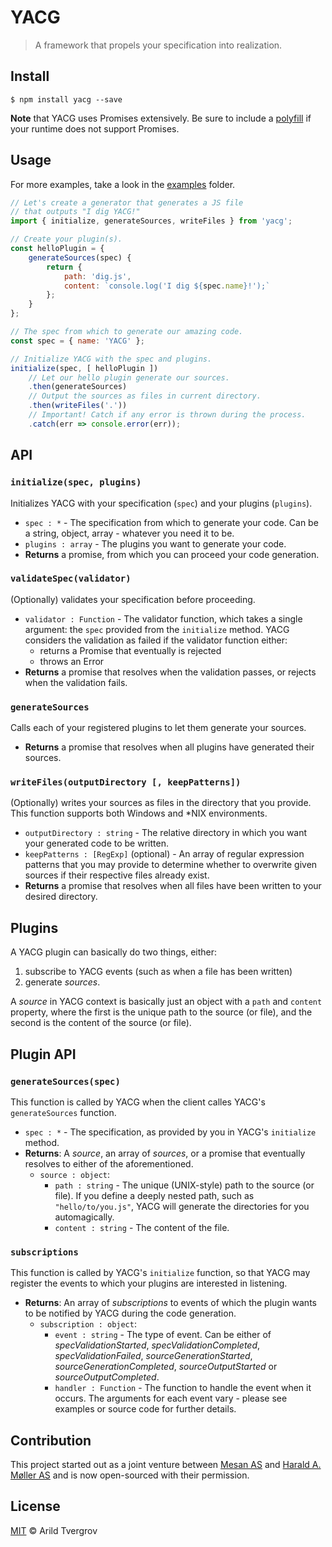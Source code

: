 # YACG

<blockquote>A framework that propels your specification into realization.</blockquote>

## Install

```
$ npm install yacg --save
```

__Note__ that YACG uses Promises extensively. Be sure to include a 
[polyfill](https://github.com/stefanpenner/es6-promise) if your runtime does not support Promises.

## Usage

For more examples, take a look in the [examples](https://github.com/arildwtv/yacg/tree/master/examples) folder.

```js
// Let's create a generator that generates a JS file
// that outputs "I dig YACG!"
import { initialize, generateSources, writeFiles } from 'yacg';

// Create your plugin(s).
const helloPlugin = {
    generateSources(spec) {
        return {
            path: 'dig.js',
            content: `console.log('I dig ${spec.name}!');`
        };
    }
};

// The spec from which to generate our amazing code.
const spec = { name: 'YACG' };

// Initialize YACG with the spec and plugins.
initialize(spec, [ helloPlugin ])
    // Let our hello plugin generate our sources.
    .then(generateSources)
    // Output the sources as files in current directory.
    .then(writeFiles('.'))
    // Important! Catch if any error is thrown during the process.
    .catch(err => console.error(err));
```

## API

### `initialize(spec, plugins)`

Initializes YACG with your specification (`spec`) and your plugins (`plugins`).

* `spec : *` - The specification from which to generate your code. Can be a string, object, array - whatever you
need it to be.
* `plugins : array` - The plugins you want to generate your code.
* __Returns__ a promise, from which you can proceed your code generation.

### `validateSpec(validator)`

(Optionally) validates your specification before proceeding.

* `validator : Function` - The validator function, which takes a single argument: the `spec` provided from the
`initialize` method. YACG considers the validation as failed if the validator function either:
	* returns a Promise that eventually is rejected
	* throws an Error
* __Returns__ a promise that resolves when the validation passes, or rejects when the validation fails.

### `generateSources`

Calls each of your registered plugins to let them generate your sources.

* __Returns__ a promise that resolves when all plugins have generated their sources.

### `writeFiles(outputDirectory [, keepPatterns])`

(Optionally) writes your sources as files in the directory that you provide. This function supports both Windows and 
*NIX environments.

* `outputDirectory : string` - The relative directory in which you want your generated code to be written.
* `keepPatterns : [RegExp]` (optional) - An array of regular expression patterns that you may provide to determine
whether to overwrite given sources if their respective files already exist.
* __Returns__ a promise that resolves when all files have been written to your desired directory.


## Plugins

A YACG plugin can basically do two things, either:

1. subscribe to YACG events (such as when a file has been written)
2. generate _sources_.

A _source_ in YACG context is basically just an object with a `path` and `content` property, where the first is the
unique path to the source (or file), and the second is the content of the source (or file).

## Plugin API

### `generateSources(spec)`

This function is called by YACG when the client calles YACG's `generateSources` function.

* `spec : *` - The specification, as provided by you in YACG's `initialize` method.
* __Returns__: A _source_, an array of _sources_, or a promise that eventually resolves to either of the aforementioned.
    * `source : object`:
        * `path : string` - The unique (UNIX-style) path to the source (or file). If you define a deeply nested path,
        such as `"hello/to/you.js"`, YACG will generate the directories for you automagically.
        * `content : string` - The content of the file.

### `subscriptions`

This function is called by YACG's `initialize` function, so that YACG may register the events to which your plugins are
interested in listening.

* __Returns__: An array of _subscriptions_ to events of which the plugin wants to be notified by YACG during the code
generation.
    * `subscription : object`:
        * `event : string` - The type of event. Can be either of _specValidationStarted_, _specValidationCompleted_,
        _specValidationFailed_, _sourceGenerationStarted_, _sourceGenerationCompleted_, _sourceOutputStarted_ or
        _sourceOutputCompleted_.
        * `handler : Function` - The function to handle the event when it occurs. The arguments for each event vary - 
        please see examples or source code for further details.

## Contribution

This project started out as a joint venture between
[Mesan AS](http://mesan.no) and [Harald A. Møller AS](http://moller.no)
and is now open-sourced with their permission.

## License

[MIT](http://opensource.org/licenses/MIT) © Arild Tvergrov
